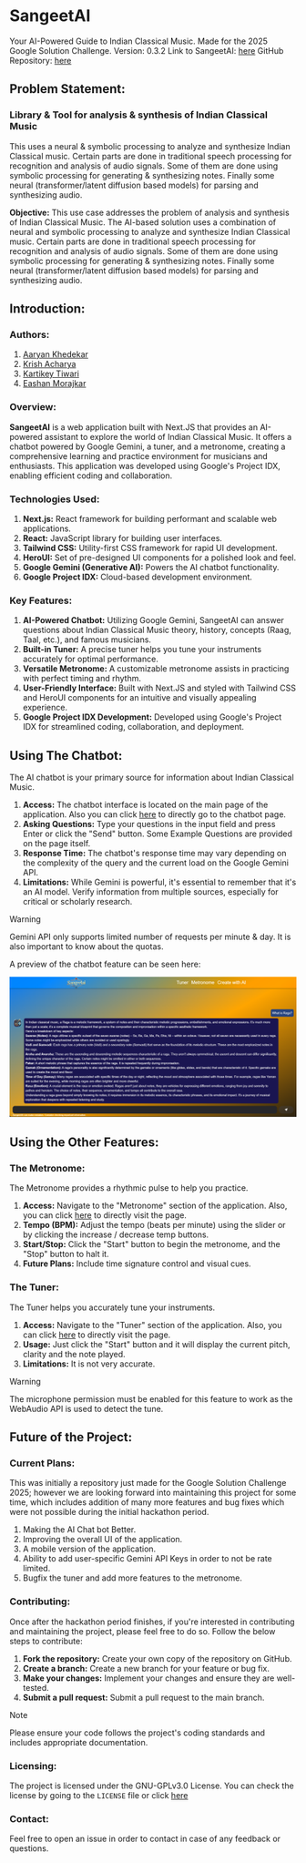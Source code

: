 # SangeetAI
Your AI-Powered Guide to Indian Classical Music.
Made for the 2025 Google Solution Challenge.
Version: 0.3.2
Link to SangeetAI: [here](https://sangeetai-xi.vercel.app)
GitHub Repository: [here](https://github.com/AaryanKhClasses/SangeetAI)

## Problem Statement:
### Library & Tool for analysis & synthesis of Indian Classical Music
This uses a neural & symbolic processing to analyze and synthesize Indian Classical music. Certain parts are done in traditional speech processing for recognition and analysis of audio signals. Some of them are done using symbolic processing for generating & synthesizing notes. Finally some neural (transformer/latent diffusion based models) for parsing and synthesizing audio.

**Objective:** This use case addresses the problem of analysis and synthesis of Indian Classical Music. The AI-based solution uses a combination of neural and symbolic processing to analyze and synthesize Indian Classical music. Certain parts are done in traditional speech processing for recognition and analysis of audio signals. Some of them are done using symbolic processing for generating & synthesizing notes. Finally some neural (transformer/latent diffusion based models) for parsing and synthesizing audio.

## Introduction:
### Authors:
1. [Aaryan Khedekar](https://github.com/AaryanKhClasses)
2. [Krish Acharya](https://github.com/krish-acharya14)
3. [Kartikey Tiwari](https://github.com/kartikeyy12)
4. [Eashan Morajkar](https://github.com/eashan-em)

### Overview:
**SangeetAI** is a web application built with Next.JS that provides an AI-powered assistant to explore the world of Indian Classical Music. It offers a chatbot powered by Google Gemini, a tuner, and a metronome, creating a comprehensive learning and practice environment for musicians and enthusiasts. This application was developed using Google's Project IDX, enabling efficient coding and collaboration.

### Technologies Used:
1. **Next.js:** React framework for building performant and scalable web applications.
2. **React:** JavaScript library for building user interfaces.
3. **Tailwind CSS:** Utility-first CSS framework for rapid UI development.
4. **HeroUI:** Set of pre-designed UI components for a polished look and feel.
5. **Google Gemini (Generative AI):** Powers the AI chatbot functionality.
6. **Google Project IDX:** Cloud-based development environment.

### Key Features:
1. **AI-Powered Chatbot:** Utilizing Google Gemini, SangeetAI can answer questions about Indian Classical Music theory, history, concepts (Raag, Taal, etc.), and famous musicians.
2. **Built-in Tuner:** A precise tuner helps you tune your instruments accurately for optimal performance.
3. **Versatile Metronome:** A customizable metronome assists in practicing with perfect timing and rhythm.
4. **User-Friendly Interface:** Built with Next.JS and styled with Tailwind CSS and HeroUI components for an intuitive and visually appealing experience.
5. **Google Project IDX Development:** Developed using Google's Project IDX for streamlined coding, collaboration, and deployment.

## Using The Chatbot:
The AI chatbot is your primary source for information about Indian Classical Music.
1.  **Access:** The chatbot interface is located on the main page of the application. Also you can click [here](https://sangeetai-xi.vercel.app/create-music) to directly go to the chatbot page.
2. **Asking Questions:** Type your questions in the input field and press Enter or click the "Send" button. Some Example Questions are provided on the page itself.
3. **Response Time:** The chatbot's response time may vary depending on the complexity of the query and the current load on the Google Gemini API.
4. **Limitations:** While Gemini is powerful, it's essential to remember that it's an AI model. Verify information from multiple sources, especially for critical or scholarly research. 

> [!WARNING]
> Gemini API only supports limited number of requests per minute & day. It is also important to know about the quotas.

A preview of the chatbot feature can be seen here:

![SangeetAI ChatBot Preview](./public/chatbot_demo.png)

## Using the Other Features:
### The Metronome:
The Metronome provides a rhythmic pulse to help you practice.
1.  **Access:** Navigate to the "Metronome" section of the application. Also, you can click [here](https://sangeetai-xi.vercel.app/metronome) to directly visit the page.
2. **Tempo (BPM):** Adjust the tempo (beats per minute) using the slider or by clicking the increase / decrease temp buttons.
3. **Start/Stop:** Click the "Start" button to begin the metronome, and the "Stop" button to halt it.
4. **Future Plans:** Include time signature control and visual cues.

### The Tuner:
The Tuner helps you accurately tune your instruments.
1. **Access:** Navigate to the "Tuner" section of the application. Also, you can click [here](https://sangeetai-xi.vercel.app/tuner) to directly visit the page.
2. **Usage:** Just click the "Start" button and it will display the current pitch, clarity and the note played.
3. **Limitations:** It is not very accurate.

> [!WARNING]
> The microphone permission must be enabled for this feature to work as the WebAudio API  is used to detect the tune.

## Future of the Project:
### Current Plans:
This was initially a repository just made for the Google Solution Challenge 2025; however we are looking forward into maintaining this project for some time, which includes addition of many more features and bug fixes which were not possible during the initial hackathon period.
1. Making the AI Chat bot Better.
2. Improving the overall UI of the application.
3. A mobile version of the application.
4. Ability to add user-specific Gemini API Keys in order to not be rate limited.
5. Bugfix the tuner and add more features to the metronome.

### Contributing:
Once after the hackathon period finishes, if you're interested in contributing and maintaining the project, please feel free to do so. Follow the below steps to contribute:
1. **Fork the repository:** Create your own copy of the repository on GitHub.
2. **Create a branch:** Create a new branch for your feature or bug fix.
3. **Make your changes:** Implement your changes and ensure they are well-tested.
4. **Submit a pull request:** Submit a pull request to the main branch.

> [!NOTE]
> Please ensure your code follows the project's coding standards and includes appropriate documentation.

### Licensing:
The project is licensed under the GNU-GPLv3.0 License. You can check the license by going to the `LICENSE` file or click [here](./LICENSE)

### Contact:
Feel free to open an issue in order to contact in case of any feedback or questions.
